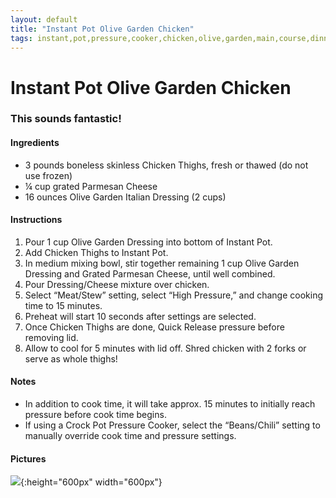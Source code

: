 ```yaml
---
layout: default
title: "Instant Pot Olive Garden Chicken"
tags: instant,pot,pressure,cooker,chicken,olive,garden,main,course,dinner,craig,kristen,willett
---
```

# Instant Pot Olive Garden Chicken

### This sounds fantastic!

#### Ingredients
- 3 pounds boneless skinless Chicken Thighs, fresh or thawed (do not use frozen)
- ¼ cup grated Parmesan Cheese
- 16 ounces Olive Garden Italian Dressing (2 cups)

#### Instructions
1. Pour 1 cup Olive Garden Dressing into bottom of Instant Pot.
2. Add Chicken Thighs to Instant Pot.
3. In medium mixing bowl, stir together remaining 1 cup Olive Garden Dressing and Grated Parmesan Cheese, until well combined.
4. Pour Dressing/Cheese mixture over chicken.
5. Select “Meat/Stew” setting, select “High Pressure,” and change cooking time to 15 minutes.
6. Preheat will start 10 seconds after settings are selected.
7. Once Chicken Thighs are done, Quick Release pressure before removing lid.
8. Allow to cool for 5 minutes with lid off. Shred chicken with 2 forks or serve as whole thighs!

#### Notes
- In addition to cook time, it will take approx. 15 minutes to initially reach pressure before cook time begins.
- If using a Crock Pot Pressure Cooker, select the “Beans/Chili” setting to manually override cook time and pressure settings.

#### Pictures
![]({{site.github.url}}/MainDishes/Images/InstantPotOliveGardenChicken.jpg){:height="600px" width="600px"}

